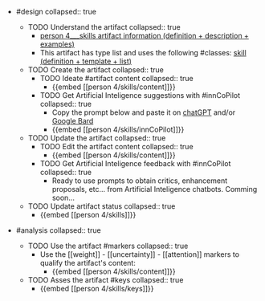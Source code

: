 
- #design
   collapsed:: true
  - TODO Understand the artifact
    collapsed:: true
    - [person 4___skills artifact information (definition + description + examples)](https://go.innbok.com/#/page/innBoK%2Fperson-%28id%29%2Fskills%2Finfo)
    - This artifact has type list and uses the following #classes: [skill (definition + template + list)](https://go.innbok.com/#/page/innBoK%2Fclass%2Fskill)
  - TODO Create the artifact
     collapsed:: true
    - TODO Ideate #artifact content
      collapsed:: true
      - {{embed [[person 4/skills/content]]}}
    - TODO Get Artificial Inteligence suggestions with #innCoPilot
      collapsed:: true
      - Copy the prompt below and paste it on [chatGPT](https://chat.openai.com) and/or [Google Bard](https://bard.google.com/chat)
      - {{embed [[person 4/skills/innCoPilot]]}}
  - TODO Update the artifact
    collapsed:: true
    - TODO Edit the artifact content
     collapsed:: true
      - {{embed [[person 4/skills/content]]}}
    - TODO Get Artificial Inteligence feedback with #innCoPilot
      collapsed:: true
      - Ready to use prompts to obtain critics, enhancement proposals, etc... from Artificial Inteligence chatbots. Comming soon...
  - TODO Update artifact status
    collapsed:: true
    - {{embed [[person 4/skills]]}}


- #analysis
  collapsed:: true
  - TODO Use the artifact #markers
    collapsed:: true
    - Use the [[weight]] - [[uncertainty]] - [[attention]] markers to qualify the artifact's content:
      - {{embed [[person 4/skills/content]]}}
  - TODO Asses the artifact #keys
    collapsed:: true
    - {{embed [[person 4/skills/keys]]}}



